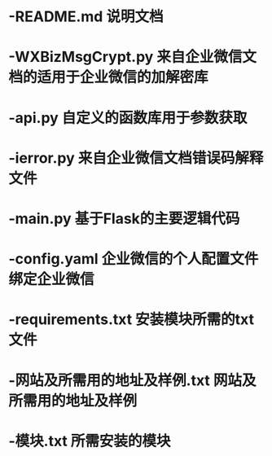 # -README.md 说明文档
# -WXBizMsgCrypt.py 来自企业微信文档的适用于企业微信的加解密库
# -api.py 自定义的函数库用于参数获取
# -ierror.py 来自企业微信文档错误码解释文件
# -main.py 基于Flask的主要逻辑代码
# -config.yaml 企业微信的个人配置文件绑定企业微信
# -requirements.txt 安装模块所需的txt文件
# -网站及所需用的地址及样例.txt 网站及所需用的地址及样例
# -模块.txt 所需安装的模块
